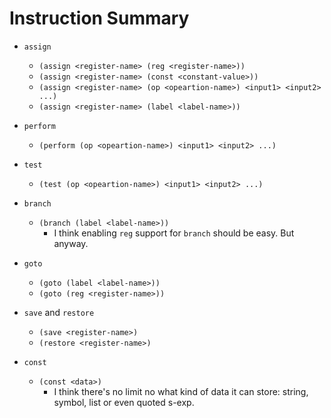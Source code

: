# Instruction Summary

* `assign`

    * `(assign <register-name> (reg <register-name>))`
    * `(assign <register-name> (const <constant-value>))`
    * `(assign <register-name> (op <opeartion-name>) <input1> <input2> ...)`
    * `(assign <register-name> (label <label-name>))`

* `perform`

    * `(perform (op <opeartion-name>) <input1> <input2> ...)`

* `test`

    * `(test (op <opeartion-name>) <input1> <input2> ...)`

* `branch`

    * `(branch (label <label-name>))`
        * I think enabling `reg` support for `branch` should be easy. But anyway.

* `goto`

    * `(goto (label <label-name>))`
    * `(goto (reg <register-name>))`

* `save` and `restore`

    * `(save <register-name>)`
    * `(restore <register-name>)`

* `const`

    * `(const <data>)`
        * I think there's no limit no what kind of data it can store:
          string, symbol, list or even quoted s-exp.
